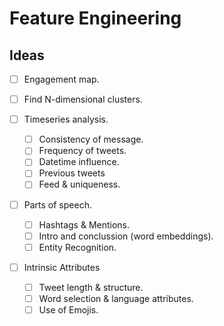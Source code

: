 # Feature Engineering

## Ideas

- [ ] Engagement map.

- [ ] Find N-dimensional clusters.

- [ ] Timeseries analysis.
    - [ ] Consistency of message.
    - [ ] Frequency of tweets.
    - [ ] Datetime influence.
    - [ ] Previous tweets
    - [ ] Feed & uniqueness.

- [ ] Parts of speech.
    - [ ] Hashtags & Mentions.
    - [ ] Intro and conclussion (word embeddings).
    - [ ] Entity Recognition.

- [ ] Intrinsic Attributes
    - [ ] Tweet length & structure.
    - [ ] Word selection & language attributes.
    - [ ] Use of Emojis.
